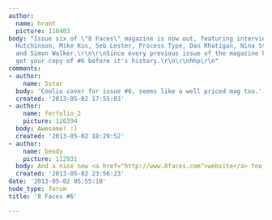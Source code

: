 ```yaml
---
author:
  name: hrant
  picture: 110403
body: "Issue six of \"8 Faces\" magazine is now out, featuring interviews with: Grant
  Hutchinson, Mike Kus, Seb Lester, Process Type, Dan Rhatigan, Nina St\xF6ssinger
  and Simon Walker.\r\n\r\nSince every previous issue of the magazine has sold out,
  get your copy of #6 before it's history.\r\n\r\nhhp\r\n"
comments:
- author:
    name: 5star
  body: 'Coolio cover for issue #6, seems like a well priced mag too.'
  created: '2013-05-02 17:55:03'
- author:
    name: ferfolio_2
    picture: 126394
  body: Awesome! :)
  created: '2013-05-02 18:29:52'
- author:
    name: bendy
    picture: 112931
  body: And a nice new <a href="http://www.8faces.com">website</a> too :-)
  created: '2013-05-02 23:56:23'
date: '2013-05-02 05:55:10'
node_type: forum
title: '8 Faces #6'

---
```


